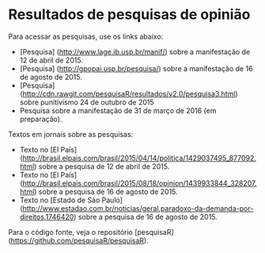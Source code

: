 # Resultados de pesquisas de opinião

Para acessar as pesquisas, use os links abaixo:

- [Pesquisa] (http://www.lage.ib.usp.br/manif/) sobre a manifestação de 12 de abril de 2015.
- [Pesquisa] (http://gpopai.usp.br/pesquisa/) sobre a manifestação de 16 de agosto de 2015.
- [Pesquisa] (http://cdn.rawgit.com/pesquisaR/resultados/v2.0/pesquisa3.html) sobre punitivismo 24 de outubro de 2015
- Pesquisa sobre a manifestação de 31 de março de 2016 (em preparação).

Textos em jornais sobre as pesquisas:

- Texto no [El País] (http://brasil.elpais.com/brasil/2015/04/14/politica/1429037495_877092.html) sobre a pesquisa de 12 de abril de 2015.
- Texto no [El País] (http://brasil.elpais.com/brasil/2015/08/18/opinion/1439933844_328207.html) sobre a pesquisa de 16 de agosto de 2015.
- Texto no [Estado de São Paulo] (http://www.estadao.com.br/noticias/geral,paradoxo-da-demanda-por-direitos,1746420) sobre a pesquisa de 16 de agosto de 2015.

Para o código fonte, veja o repositório [pesquisaR] (https://github.com/pesquisaR/pesquisaR).
